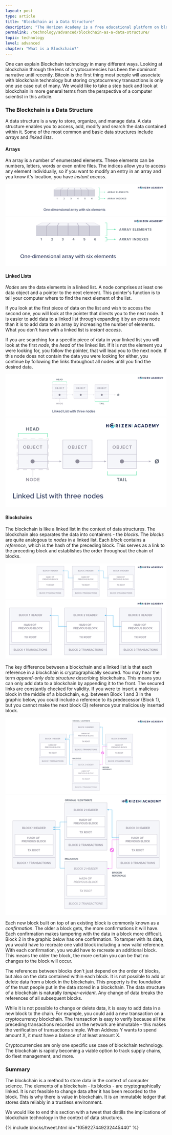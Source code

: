 ```yaml
---
layout: post
type: article
title: "Blockchain as a Data Structure"
description: "The Horizen Academy is a free educational platform on blockchain technology, cryptocurrency, and privacy. This article explains blockchain at an advanced level from a computer scientist's perspective looking at it as a data structure."
permalink: /technology/advanced/blockchain-as-a-data-structure/
topic: technology
level: advanced
chapter: "What is a Blockchain?"
---
```


One can explain Blockchain technology in many different ways. Looking at blockchain through the lens of cryptocurrencies has been the dominant narrative until recently. Bitcoin is the first thing most people will associate with blockchain technology but storing cryptocurrency transactions is only one use case out of many. We would like to take a step back and look at blockchain in more general terms from the perspective of a computer scientist in this article.

### The Blockchain is a Data Structure

A data structure is a way to store, organize, and manage data. A data structure enables you to access, add, modify and search the data contained within it. Some of the most common and basic data structures include *arrays* and *linked lists*. 

#### Arrays

An array is a number of enumerated elements. These elements can be numbers, letters, words or even entire files. The indices allow you to access any element individually, so if you want to modify an entry in an array and you know it's location, you have *instant access*.

![Array](/assets/post_files/technology/advanced/blockchain-as-a-data-structure/array_D.jpg)
![Array](/assets/post_files/technology/advanced/blockchain-as-a-data-structure/array_M.jpg)

#### Linked Lists

_Nodes_ are the data elements in a linked list. A node comprises at least one data object and a pointer to the next element. This pointer's function is to tell your computer where to find the next element of the list.

If you look at the first piece of data on the list and wish to access the second one, you will look at the pointer that directs you to the next node. It is easier to add data to a linked list through expanding it by an extra node than it is to add data to an array by increasing the number of elements. What you don't have with a linked list is _instant access_. 

If you are searching for a specific piece of data in your linked list you will look at the first _node_, the _head_ of the linked list. If it is not the element you were looking for, you follow the pointer, that will lead you to the next node. If this node does not contain the data you were looking for either, you continue by following the links throughout all nodes until you find the desired data.

![Linked List](/assets/post_files/technology/advanced/blockchain-as-a-data-structure/linked_list_D.jpg)
![Linked List](/assets/post_files/technology/advanced/blockchain-as-a-data-structure/linked_list_M.jpg)

#### Blockchains

The blockchain is like a linked list in the context of data structures. The blockchain also separates the data into containers - the _blocks_. The _blocks_ are quite analogous to _nodes_ in a linked list. Each _block_ contains a _reference_, which is the hash of the preceding block. This serves as a link to the preceding block and establishes the order throughout the chain of blocks.

![Blockchain data](/assets/post_files/technology/advanced/blockchain-as-a-data-structure/blockchain_data_D.jpg)
![Blockchain data](/assets/post_files/technology/advanced/blockchain-as-a-data-structure/blockchain_data_M.jpg)

The key difference between a blockchain and a linked list is that each reference in a blockchain is cryptographically secured. You may hear the term _append-only data structure_ describing blockchains. This means you can only add data to a blockchain by appending it to the front. The secured links are constantly checked for validity. If you were to insert a malicious block in the middle of a blockchain, e.g. between Block 1 and 3 in the graphic below, you could include a reference to its predecessor (Block 1), but you cannot make the next block (3) reference your maliciously inserted block.

![Blockchain broken](/assets/post_files/technology/advanced/blockchain-as-a-data-structure/blockchain_broken_D.jpg)
![Blockchain broken](/assets/post_files/technology/advanced/blockchain-as-a-data-structure/blockchain_broken_M.jpg)

Each new block built on top of an existing block is commonly known as a _confirmation_. The older a block gets, the more confirmations it will have. Each confirmation makes tampering with the data in a block more difficult. Block 2 in the graphic below has one confirmation. To tamper with its data, you would have to recreate one valid block including a new valid reference. With each confirmation, you would have to recreate an additional block. This means the older the block, the more certain you can be that no changes to the block will occur.

The references between blocks don't just depend on the order of blocks, but also on the data contained within each block. It is not possible to add or delete data from a block in the blockchain. This property is the foundation of the trust people put in the data stored in a blockchain. The data structure of a blockchain is naturally *tamper-evident*. Any change of data breaks the references of all subsequent blocks.

While it is not possible to change or delete data, it is easy to add data in a new block to the chain. For example, you could add a new transaction on a cryptocurrency blockchain. The transaction is easy to verify because all the preceding transactions recorded on the network are immutable - this makes the verification of transactions simple. When Address Y wants to spend amount X, it must have a balance of at least amount X.

Cryptocurrencies are only one specific use case of blockchain technology. The blockchain is rapidly becoming a viable option to track supply chains, do fleet management, and more.

### Summary

The blockchain is a method to store data in the context of computer science. The elements of a blockchain - its blocks - are cryptographically linked. It is not feasible to change data after it has been recorded to the block. This is why there is value in blockchain. It is an immutable ledger that stores data reliably in a trustless environment.

We would like to end this section with a tweet that distills the implications of blockchain technology in the context of data structures.

{% include blocks/tweet.html id="1059227449232445440" %}
